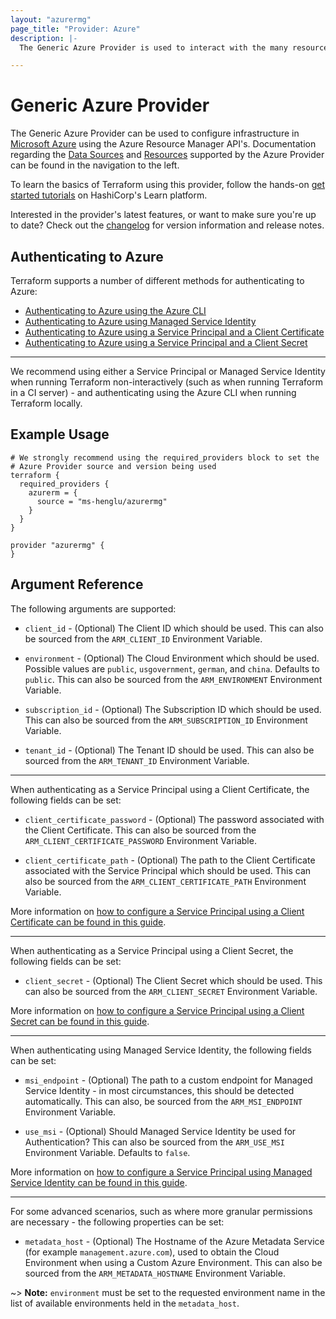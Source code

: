 ```yaml
---
layout: "azurermg"
page_title: "Provider: Azure"
description: |-
  The Generic Azure Provider is used to interact with the many resources supported by Azure Resource Manager (also known as AzureRM) through its APIs.

---
```


# Generic Azure Provider

The Generic Azure Provider can be used to configure infrastructure in [Microsoft Azure](https://azure.microsoft.com/en-us/) using the Azure Resource Manager API's. Documentation regarding the [Data Sources](/docs/configuration/data-sources.html) and [Resources](/docs/configuration/resources.html) supported by the Azure Provider can be found in the navigation to the left.

To learn the basics of Terraform using this provider, follow the
hands-on [get started tutorials](https://learn.hashicorp.com/tutorials/terraform/infrastructure-as-code?in=terraform/azure-get-started) on HashiCorp's Learn platform.

Interested in the provider's latest features, or want to make sure you're up to date? Check out the [changelog](https://github.com/ms-henglu/terraform-provider-azurerm-generic/blob/develop/CHANGELOG.md) for version information and release notes.

## Authenticating to Azure

Terraform supports a number of different methods for authenticating to Azure:

* [Authenticating to Azure using the Azure CLI](guides/azure_cli.html)
* [Authenticating to Azure using Managed Service Identity](guides/managed_service_identity.html)
* [Authenticating to Azure using a Service Principal and a Client Certificate](guides/service_principal_client_certificate.html)
* [Authenticating to Azure using a Service Principal and a Client Secret](guides/service_principal_client_secret.html)

---

We recommend using either a Service Principal or Managed Service Identity when running Terraform non-interactively (such as when running Terraform in a CI server) - and authenticating using the Azure CLI when running Terraform locally.

## Example Usage

```hcl
# We strongly recommend using the required_providers block to set the
# Azure Provider source and version being used
terraform {
  required_providers {
    azurerm = {
      source = "ms-henglu/azurermg"
    }
  }
}

provider "azurermg" {
}

```

## Argument Reference

The following arguments are supported:

* `client_id` - (Optional) The Client ID which should be used. This can also be sourced from the `ARM_CLIENT_ID` Environment Variable.

* `environment` - (Optional) The Cloud Environment which should be used. Possible values are `public`, `usgovernment`, `german`, and `china`. Defaults to `public`. This can also be sourced from the `ARM_ENVIRONMENT` Environment Variable.

* `subscription_id` - (Optional) The Subscription ID which should be used. This can also be sourced from the `ARM_SUBSCRIPTION_ID` Environment Variable.

* `tenant_id` - (Optional) The Tenant ID should be used. This can also be sourced from the `ARM_TENANT_ID` Environment Variable.

---

When authenticating as a Service Principal using a Client Certificate, the following fields can be set:

* `client_certificate_password` - (Optional) The password associated with the Client Certificate. This can also be sourced from the `ARM_CLIENT_CERTIFICATE_PASSWORD` Environment Variable.

* `client_certificate_path` - (Optional) The path to the Client Certificate associated with the Service Principal which should be used. This can also be sourced from the `ARM_CLIENT_CERTIFICATE_PATH` Environment Variable.

More information on [how to configure a Service Principal using a Client Certificate can be found in this guide](guides/service_principal_client_certificate.html).

---

When authenticating as a Service Principal using a Client Secret, the following fields can be set:

* `client_secret` - (Optional) The Client Secret which should be used. This can also be sourced from the `ARM_CLIENT_SECRET` Environment Variable.

More information on [how to configure a Service Principal using a Client Secret can be found in this guide](guides/service_principal_client_secret.html).

---

When authenticating using Managed Service Identity, the following fields can be set:

* `msi_endpoint` - (Optional) The path to a custom endpoint for Managed Service Identity - in most circumstances, this should be detected automatically. This can also, be sourced from the `ARM_MSI_ENDPOINT` Environment Variable.

* `use_msi` - (Optional) Should Managed Service Identity be used for Authentication? This can also be sourced from the `ARM_USE_MSI` Environment Variable. Defaults to `false`.

More information on [how to configure a Service Principal using Managed Service Identity can be found in this guide](guides/managed_service_identity.html).

---

For some advanced scenarios, such as where more granular permissions are necessary - the following properties can be set:

* `metadata_host` - (Optional) The Hostname of the Azure Metadata Service (for example `management.azure.com`), used to obtain the Cloud Environment when using a Custom Azure Environment. This can also be sourced from the `ARM_METADATA_HOSTNAME` Environment Variable.

~> **Note:** `environment` must be set to the requested environment name in the list of available environments held in the `metadata_host`.
